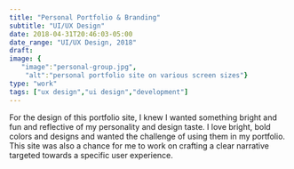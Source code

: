 ```yaml
---
title: "Personal Portfolio & Branding"
subtitle: "UI/UX Design"
date: 2018-04-31T20:46:03-05:00
date_range: "UI/UX Design, 2018"
draft: 
image: {
   "image":"personal-group.jpg",
    "alt":"personal portfolio site on various screen sizes"}
type: "work"
tags: ["ux design","ui design","development"]
---
```

For the design of this portfolio site, I knew I wanted something bright and fun and reflective of my personality and design taste. I love bright, bold colors and designs and wanted the challenge of using them in my portfolio. This site was also a chance for me to work on crafting a clear narrative targeted towards a specific user experience. 
